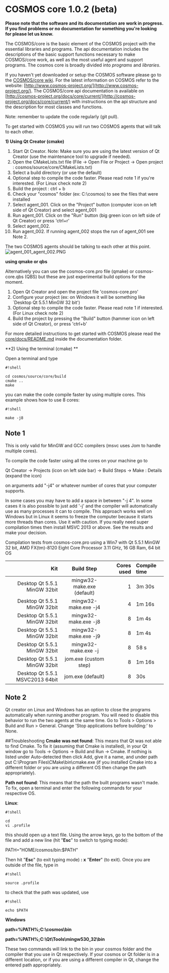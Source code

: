 # COSMOS core 1.0.2 (beta)

**Please note that the software and its documentation are work in
progress. If you find problems or no documentation for something
you're looking for please let us know.**

The COSMOS/core is the basic element of the COSMOS project with the
essential libraries and programs. The api documentation includes the
descriptions of the basic support functions necessary to make 
COSMOS/core work, as well as the most useful agent and support programs. The
cosmos core is broadly divided into *programs* and *libraries*. 
 
If you haven't yet downloaded or setup the COSMOS software please go to the [COSMOS/core wiki](https://bitbucket.org/cosmos/core/wiki/Home). For the
latest information on COSMOS refer to the website:
[http://www.cosmos-project.org/](http://www.cosmos-project.org/). 
The COSMOS/core api documentation is available on
[http://cosmos-project.org/docs/core/current/](http://cosmos-project.org/docs/core/current/) 
with instructions on the api structure and the description
for most classes and functions. 

Note: remember to update the code
regularly (git pull). 

To get started with COSMOS you will run two COSMOS agents that will talk to each
other. 

**1) Using Qt Creator (cmake)**

1. Start Qt Creator. Note: Make sure you are using the latest version of Qt Creator (use the maintenance tool to upgrade if needed).
2. Open the CMakeLists.txt file (File -> Open File or Project ->
Open project : cosmos/source/core/CMakeLists.txt)
3. Select a build directory (or use the default)
4. Optional step to compile the code faster. Please read note 1 if
you're interested. (For Linux check note 2)
5. Build the project : ctrl + b
6. Check your "cosmos" folder (ex: C:\cosmos) to see the files that
were installed
7. Select agent_001. Click on the "Project" button (computer icon on
left side of Qt Creator) and select agent_001
8. Run agent_001. Click on the "Run" button (big green icon on left
side of Qt Creator) or press 'ctrl+r'
9. Select agent_002. 
10. Run agent_002. If running agent_002 stops the run of agent_001 see Note 2. 

The two COSMOS agents should be talking to each other at this point. 
![agent_001_agent_002.PNG](https://bitbucket.org/repo/EpA5jo/images/402568663-agent_001_agent_002.PNG)

**using qmake or qbs**

Alternatively you can use the cosmos-core.pro file (qmake) or
cosmos-core.qbs (QBS) but these are just experimental build options
for the moment.

1. Open Qt Creator and open the project file 'cosmos-core.pro' 
2. Configure your project (ex: on Windows it will be something like
`Desktop Qt 5.5.1 MinGW 32 bit')
3. Optional step to compile the code faster. Please read note 1 if
interested. (For Linux check note 2)
4. Build the project by pressing the "Build" button (hammer icon on
left side of Qt Creator), or press 'ctrl+b'

For more detailed instructions to get started with COSMOS
please read the
[core/docs/README.md](https://bitbucket.org/cosmos/core/src/master/docs/README.md)
inside the 
documentation folder.


**2) Using the terminal (cmake) **

Open a terminal and type

```
#!shell

cd cosmos/source/core/build
cmake ..
make
```

you can make the code compile faster by using multiple cores.
This example shows how to use 8 cores:
```
#!shell

make -j8
```


## Note 1 ##
This is only valid for MinGW and GCC compilers (msvc uses Jom to
handle multiple cores). 

To compile the code faster using all the cores
on your machine go to 

Qt Creator -> Projects (icon on left side bar)
-> Build Steps -> Make : Details (expand the icon) 

on arguments add
"-j4" or whatever number of cores that your computer supports. 

In some
cases you may have to add a space in between "-j 4". In some cases it
is also possible to just add '-j' and the compiler will automatically
use as many processes it can to compile. This approach works well on
Windows but in Linux it seems to freeze the computer because it starts
more threads than cores. Use it with caution. If you really need super
compilation times then install MSVC 2013 or above. See the results and
make your decision.

Compilation tests from cosmos-core.pro using a Win7 with Qt 5.5.1
MinGW 32 bit, AMD FX(tm)-8120 Eight Core Processor 3.11 GHz, 16 GB
Ram, 64 bit OS

Kit                             | Build Step                 | Cores used  | Compile time  | 
------------------------------: | :------------------------: | ----------: | :------------ | 
Desktop Qt 5.5.1 MinGW 32bit    | mingw32-make.exe (default) | 1           | 3m 30s        | 
Desktop Qt 5.5.1 MinGW 32bit    | mingw32-make.exe -j4       | 4           | 1m 16s        | 
Desktop Qt 5.5.1 MinGW 32bit    | mingw32-make.exe -j8       | 8           | 1m 4s         | 
Desktop Qt 5.5.1 MinGW 32bit    | mingw32-make.exe -j9       | 8           | 1m 4s         | 
Desktop Qt 5.5.1 MinGW 32bit    | mingw32-make.exe -j        | 8           | 58 s          | 
Desktop Qt 5.5.1 MinGW 32bit    | jom.exe (custom step)      | 8           | 1m 16s        | 
Desktop Qt 5.5.1 MSVC2013 64bit | jom.exe (default)          | 8           | 30s           |

## Note 2 ##
Qt creator on Linux and Windows has an option to close the programs automatically
when running another program. You will need to disable this behavior
to run the two agents at the same time. Go to Tools > Options > Build
and Run > General.  Change 'Stop applications before building:' to
None.

##Troubleshooting
**Cmake was not found**: This means that Qt was not able to find Cmake. To fix it (assuming that Cmake is installed), in your Qt window go to Tools -> Options -> Build and Run -> Cmake.  If nothing is listed under Auto-detected then click Add, give it a name, and under path put C:\Program Files\CMake\bin\cmake.exe (if you installed Cmake into a different folder or you are using a different OS then change the path appropriately).

**Path not found**: This means that the path the built programs wasn't made. To fix, open a terminal and enter the following commands for your respective OS.

**Linux**:
```
#!shell

cd
vi .profile
```
this should open up a text file. Using the arrow keys, go to the bottom of the file and add a new line (hit "**Esc**" to switch to typing mode):

PATH="HOME/cosmos/bin:$PATH"

Then hit "**Esc**" (to exit typing mode) **: x** "**Enter**" (to exit). Once you are outside of the file, type in
```
#!shell

source .profile
```
to check that the path was updated, use
```
#!shell

echo $PATH
```

**Windows**

**path=%PATH%;C:\cosmos\bin**

**path=%PATH%;C:\Qt\Tools\mingw530_32\bin**

These two commands will link to the bin in your cosmos folder and the compiler that you use in Qt respectively.
If your cosmos or Qt folder is in a different location, or if you are using a different compiler in Qt, change the entered path appropriately.